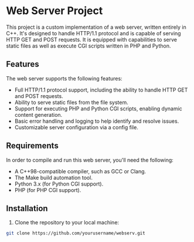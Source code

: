 # Web Server Project

This project is a custom implementation of a web server, written entirely in C++. It's designed to handle HTTP/1.1 protocol and is capable of serving HTTP GET and POST requests. It is equipped with capabilities to serve static files as well as execute CGI scripts written in PHP and Python.

## Features

The web server supports the following features:

- Full HTTP/1.1 protocol support, including the ability to handle HTTP GET and POST requests.
- Ability to serve static files from the file system.
- Support for executing PHP and Python CGI scripts, enabling dynamic content generation.
- Basic error handling and logging to help identify and resolve issues.
- Customizable server configuration via a config file.

## Requirements

In order to compile and run this web server, you'll need the following:

- A C++98-compatible compiler, such as GCC or Clang.
- The Make build automation tool.
- Python 3.x (for Python CGI support).
- PHP (for PHP CGI support).

## Installation

1. Clone the repository to your local machine:

```bash
git clone https://github.com/yourusername/webserv.git
